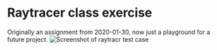 # Raytracer class exercise
Originally an assignment from 2020-01-30, now just a playground for a future project.
![Screenshot of raytracr test case](http://nn.ai4rei.net/share/raytracr.png)
